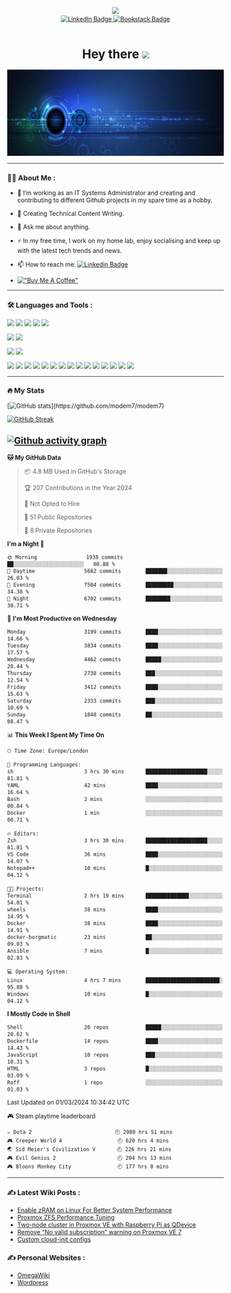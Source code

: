 <div id="header" align="center">
  <img src="https://media.giphy.com/media/f3iwJFOVOwuy7K6FFw/giphy.gif" width="300"/>
<div id="badges">
  <a href="https://www.linkedin.com/in/alexlaneit/">
    <img src="https://img.shields.io/badge/LinkedIn-blue?style=for-the-badge&logo=linkedin&logoColor=white" alt="LinkedIn Badge"/>
  </a>
  <a href="https://modem7.com">
  <img src="https://img.shields.io/badge/Bookstack-blue?style=for-the-badge&logo=BookStack&logoColor=white" alt="Bookstack Badge"/>
  </a>
</div>
  <img src="https://komarev.com/ghpvc/?username=modem7&style=flat-square&color=blue" alt=""/>
<h1>
  Hey there
  <img src="https://media.giphy.com/media/hvRJCLFzcasrR4ia7z/giphy.gif" width="30px"/>
</h1>
</div>

<div align="center">
  <img src="https://github.com/modem7/MiscAssets/blob/master/images/ezgif-6-79e26c05da.jpg" width="800" height="200"/>
</div>

---

### :man_technologist: About Me :
- :telescope: I’m working as an IT Systems Administrator and creating and contributing to different Github projects in my spare time as a hobby.

- :seedling: Creating Technical Content Writing.

- 💬 Ask me about anything.

- :zap: In my free time, I work on my home lab, enjoy socialising and keep up with the latest tech trends and news.

- :mailbox: How to reach me: [![Linkedin Badge](https://img.shields.io/badge/-AlexLaneIT-blue?style=flat&logo=Linkedin&logoColor=white)](https://www.linkedin.com/in/alexlaneit/)

- [!["Buy Me A Coffee"](https://www.buymeacoffee.com/assets/img/custom_images/orange_img.png)](https://www.buymeacoffee.com/modem7)

---

### :hammer_and_wrench: Languages and Tools :
![](https://img.shields.io/badge/OS-Centos-informational?style=flat&logo=centos&logoColor=white&color=981e32)
![](https://img.shields.io/badge/OS-Debian-informational?style=flat&logo=debian&logoColor=white&color=981e32)
![](https://img.shields.io/badge/OS-RHEL-informational?style=flat&logo=red-hat&logoColor=white&color=981e32)
![](https://img.shields.io/badge/OS-Ubuntu-informational?style=flat&logo=ubuntu&logoColor=white&color=981e32)
![](https://img.shields.io/badge/OS-Windows-informational?style=flat&logo=windows&logoColor=white&color=981e32)

![](https://img.shields.io/badge/Editor-Notepad++-informational?style=flat&logo=notepadplusplus&logoColor=white&color=981e32)
![](https://img.shields.io/badge/Editor-Visual_Studio_Code-informational?style=flat&logo=visual-studio-code&logoColor=white&color=981e32)


![](https://img.shields.io/badge/Shell-Bash-informational?style=flat&logo=gnu-bash&logoColor=white&color=981e32)
![](https://img.shields.io/badge/Shell-ZSH-informational?style=flat&logo=gnu-bash&logoColor=white&color=981e32)

![](https://img.shields.io/badge/Tools-3CX-informational?style=flat&logoColor=white&color=981e32)
![](https://img.shields.io/badge/Tools-Ansible-informational?style=flat&logo=ansible&logoColor=white&color=981e32)
![](https://img.shields.io/badge/Tools-Arduino-informational?style=flat&logo=arduino&logoColor=white&color=981e32)
![](https://img.shields.io/badge/Tools-Borg-informational?style=flat&logoColor=white&color=981e32)
![](https://img.shields.io/badge/Tools-Docker-informational?style=flat&logo=docker&logoColor=white&color=981e32)
![](https://img.shields.io/badge/Tools-Drone_CI-informational?style=flat&logo=drone&logoColor=white&color=981e32)
![](https://img.shields.io/badge/Tools-Git-informational?style=flat&logo=git&logoColor=white&color=981e32)
![](https://img.shields.io/badge/Tools-Github-informational?style=flat&logo=github&logoColor=white&color=981e32)
![](https://img.shields.io/badge/Tools-Gitlab-informational?style=flat&logo=gitlab&logoColor=white&color=981e32)
![](https://img.shields.io/badge/Tools-Jira-informational?style=flat&logo=jira&logoColor=white&color=981e32)
![](https://img.shields.io/badge/Tools-Kanban-informational?style=flat&logoColor=white&color=981e32)
![](https://img.shields.io/badge/Tools-Nginx-informational?style=flat&logo=nginx&logoColor=white&color=981e32)
![](https://img.shields.io/badge/Tools-Raspberry_Pi-informational?style=flat&logo=raspberry-pi&logoColor=white&color=981e32)
![](https://img.shields.io/badge/Tools-Snyk-informational?style=flat&logo=snyk&logoColor=white&color=981e32)
![](https://img.shields.io/badge/Tools-Traefik-informational?style=flat&logo=traefikmesh&logoColor=white&color=981e32)

---

### :fire: My Stats
[![GitHub stats](https://github-readme-stats.vercel.app/api?username=modem7&show_icons=true&theme=codeSTACKr&count_private=true")](https://github.com/modem7/modem7)

[![GitHub Streak](https://streak-stats.demolab.com?user=modem7&theme=elegant&hide_border=true&date_format=j%20M%5B%20Y%5D&background=DD272700)](https://git.io/streak-stats)

[![Github activity graph](https://github-readme-activity-graph.vercel.app/graph?username=modem7&theme=elegant&custom_title=Contribution%20Graph&hide_border=true&bg_color=%20)](https://github.com/modem7/modem7)
---

<!--START_SECTION:waka-->
**🐱 My GitHub Data** 

> 📦 4.8 MB Used in GitHub's Storage 
 > 
> 🏆 207 Contributions in the Year 2024
 > 
> 🚫 Not Opted to Hire
 > 
> 📜 51 Public Repositories 
 > 
> 🔑 8 Private Repositories 
 > 
**I'm a Night 🦉** 

```text
🌞 Morning                1938 commits        ██░░░░░░░░░░░░░░░░░░░░░░░   08.88 % 
🌆 Daytime                5682 commits        ███████░░░░░░░░░░░░░░░░░░   26.03 % 
🌃 Evening                7504 commits        █████████░░░░░░░░░░░░░░░░   34.38 % 
🌙 Night                  6702 commits        ████████░░░░░░░░░░░░░░░░░   30.71 % 
```
📅 **I'm Most Productive on Wednesday** 

```text
Monday                   3199 commits        ████░░░░░░░░░░░░░░░░░░░░░   14.66 % 
Tuesday                  3834 commits        ████░░░░░░░░░░░░░░░░░░░░░   17.57 % 
Wednesday                4462 commits        █████░░░░░░░░░░░░░░░░░░░░   20.44 % 
Thursday                 2738 commits        ███░░░░░░░░░░░░░░░░░░░░░░   12.54 % 
Friday                   3412 commits        ████░░░░░░░░░░░░░░░░░░░░░   15.63 % 
Saturday                 2333 commits        ███░░░░░░░░░░░░░░░░░░░░░░   10.69 % 
Sunday                   1848 commits        ██░░░░░░░░░░░░░░░░░░░░░░░   08.47 % 
```


📊 **This Week I Spent My Time On** 

```text
🕑︎ Time Zone: Europe/London

💬 Programming Languages: 
sh                       3 hrs 30 mins       ████████████████████░░░░░   81.81 % 
YAML                     42 mins             ████░░░░░░░░░░░░░░░░░░░░░   16.64 % 
Bash                     2 mins              ░░░░░░░░░░░░░░░░░░░░░░░░░   00.84 % 
Docker                   1 min               ░░░░░░░░░░░░░░░░░░░░░░░░░   00.71 % 

🔥 Editors: 
Zsh                      3 hrs 30 mins       ████████████████████░░░░░   81.81 % 
VS Code                  36 mins             ████░░░░░░░░░░░░░░░░░░░░░   14.07 % 
Notepad++                10 mins             █░░░░░░░░░░░░░░░░░░░░░░░░   04.12 % 

🐱‍💻 Projects: 
Terminal                 2 hrs 19 mins       ██████████████░░░░░░░░░░░   54.01 % 
wheels                   38 mins             ████░░░░░░░░░░░░░░░░░░░░░   14.95 % 
Docker                   38 mins             ████░░░░░░░░░░░░░░░░░░░░░   14.91 % 
docker-borgmatic         23 mins             ██░░░░░░░░░░░░░░░░░░░░░░░   09.03 % 
Ansible                  7 mins              █░░░░░░░░░░░░░░░░░░░░░░░░   02.83 % 

💻 Operating System: 
Linux                    4 hrs 7 mins        ████████████████████████░   95.88 % 
Windows                  10 mins             █░░░░░░░░░░░░░░░░░░░░░░░░   04.12 % 
```

**I Mostly Code in Shell** 

```text
Shell                    20 repos            █████░░░░░░░░░░░░░░░░░░░░   20.62 % 
Dockerfile               14 repos            ████░░░░░░░░░░░░░░░░░░░░░   14.43 % 
JavaScript               10 repos            ███░░░░░░░░░░░░░░░░░░░░░░   10.31 % 
HTML                     3 repos             █░░░░░░░░░░░░░░░░░░░░░░░░   03.09 % 
Roff                     1 repo              ░░░░░░░░░░░░░░░░░░░░░░░░░   01.03 % 
```




 Last Updated on 01/03/2024 10:34:42 UTC
<!--END_SECTION:waka-->

<!-- steam-box start -->
🎮 Steam playtime leaderboard
```text
⚔️ Dota 2                           🕘 2080 hrs 51 mins
🎮 Creeper World 4                  🕘 620 hrs 4 mins
🌏 Sid Meier's Civilization V       🕘 226 hrs 21 mins
🎮 Evil Genius 2                    🕘 204 hrs 13 mins
🎮 Bloons Monkey City               🕘 177 hrs 0 mins
```
<!-- Powered by https://github.com/YouEclipse/steam-box . -->
<!-- steam-box end -->

---

### :writing_hand: Latest Wiki Posts :
<!-- BLOG-POST-LIST:START -->
- [Enable zRAM on Linux For Better System Performance](https://www.modem7.com/books/general-linux-administration/page/enable-zram-on-linux-for-better-system-performance)
- [Proxmox ZFS Performance Tuning](https://www.modem7.com/books/proxmox-setup/page/proxmox-zfs-performance-tuning)
- [Two-node cluster in Proxmox VE with Raspberry Pi as QDevice](https://www.modem7.com/books/proxmox-setup/page/two-node-cluster-in-proxmox-ve-with-raspberry-pi-as-qdevice)
- [Remove “No valid subscription” warning on Proxmox VE 7](https://www.modem7.com/books/proxmox-setup/page/remove-no-valid-subscription-warning-on-proxmox-ve-7)
- [Custom cloud-init configs](https://www.modem7.com/books/scripts/page/custom-cloud-init-configs)
<!-- BLOG-POST-LIST:END -->

### :writing_hand: Personal Websites :
- [OmegaWiki](https://modem7.com)
- [Wordpress](https://modem7.wordpress.com)
